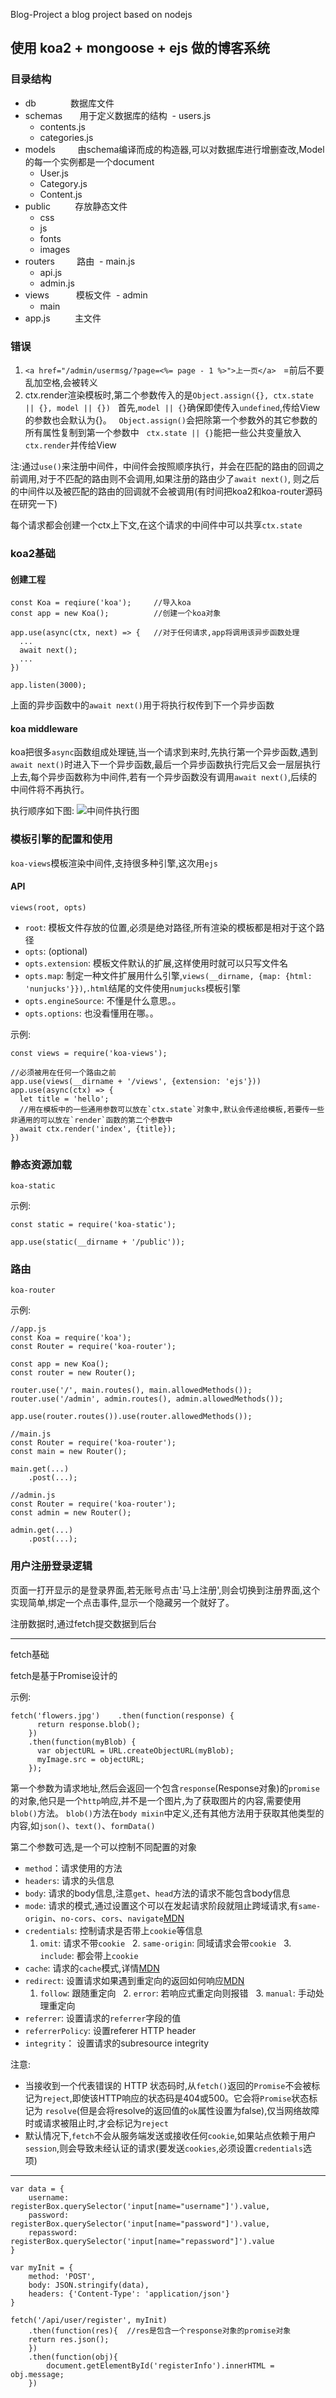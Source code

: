 Blog-Project
a blog project based on nodejs

## 使用 koa2 + mongoose + ejs 做的博客系统

### 目录结构

- db              数据库文件
- schemas         用于定义数据库的结构
  - users.js
  - contents.js
  - categories.js
- models          由schema编译而成的构造器,可以对数据库进行增删查改,Model的每一个实例都是一个document
  - User.js
  - Category.js
  - Content.js
- public          存放静态文件
  - css
  - js
  - fonts
  - images
- routers         路由
  - main.js
  - api.js
  - admin.js
- views           模板文件
  - admin
  - main
- app.js          主文件

### 错误


1. `<a href="/admin/usermsg/?page=<%= page - 1 %>">上一页</a>`
   =前后不要乱加空格,会被转义
2. ctx.render渲染模板时,第二个参数传入的是`Object.assign({}, ctx.state || {}, model || {})`
   首先,`model || {}`确保即使传入`undefined`,传给View的参数也会默认为{}。
   `Object.assign()`会把除第一个参数外的其它参数的所有属性复制到第一个参数中
   `ctx.state || {}`能把一些公共变量放入`ctx.render`并传给View
   
注:通过`use()`来注册中间件，中间件会按照顺序执行，并会在匹配的路由的回调之前调用,对于不匹配的路由则不会调用,如果注册的路由少了`await next()`, 则之后的中间件以及被匹配的路由的回调就不会被调用(有时间把koa2和koa-router源码在研究一下)



每个请求都会创建一个ctx上下文,在这个请求的中间件中可以共享`ctx.state`

### koa2基础

#### 创建工程
```
const Koa = reqiure('koa');     //导入koa
const app = new Koa();          //创建一个koa对象

app.use(async(ctx, next) => {   //对于任何请求,app将调用该异步函数处理
  ...
  await next();
  ...
})

app.listen(3000);
```

上面的异步函数中的`await next()`用于将执行权传到下一个异步函数



#### koa middleware

koa把很多`async`函数组成处理链,当一个请求到来时,先执行第一个异步函数,遇到`await next()`时进入下一个异步函数,最后一个异步函数执行完后又会一层层执行上去,每个异步函数称为中间件,若有一个异步函数没有调用`await next()`,后续的中间件将不再执行。

执行顺序如下图:
![中间件执行图](http://upload-images.jianshu.io/upload_images/3663059-03622ea2a9ffce2a.jpg)

### 模板引擎的配置和使用

`koa-views`模板渲染中间件,支持很多种引擎,这次用`ejs`

#### API
`views(root, opts)`
- `root`: 模板文件存放的位置,必须是绝对路径,所有渲染的模板都是相对于这个路径
- `opts`: (optional)
- `opts.extension`: 模板文件默认的扩展,这样使用时就可以只写文件名
- `opts.map`: 制定一种文件扩展用什么引擎,`views(__dirname, {map: {html: 'nunjucks'}})`,`.html`结尾的文件使用`numjucks`模板引擎
- `opts.engineSource`: 不懂是什么意思。。
- `opts.options`: 也没看懂用在哪。。

示例:
```
const views = require('koa-views');

//必须被用在任何一个路由之前
app.use(views(__dirname + '/views', {extension: 'ejs'}))
app.use(async(ctx) => {
  let title = 'hello';
  //用在模板中的一些通用参数可以放在`ctx.state`对象中,默认会传递给模板,若要传一些非通用的可以放在`render`函数的第二个参数中
  await ctx.render('index', {title});    
})
```

### 静态资源加载

`koa-static`

示例:
```
const static = require('koa-static');

app.use(static(__dirname + '/public'));
```

### 路由

`koa-router`

示例:
```
//app.js
const Koa = require('koa');
const Router = require('koa-router');

const app = new Koa();
const router = new Router();

router.use('/', main.routes(), main.allowedMethods());
router.use('/admin', admin.routes(), admin.allowedMethods());

app.use(router.routes()).use(router.allowedMethods());

//main.js
const Router = require('koa-router');
const main = new Router();

main.get(...)
    .post(...);
    
//admin.js
const Router = require('koa-router');
const admin = new Router();

admin.get(...)
    .post(...);
```

### 用户注册登录逻辑

页面一打开显示的是登录界面,若无账号点击'马上注册',则会切换到注册界面,这个实现简单,绑定一个点击事件,显示一个隐藏另一个就好了。

注册数据时,通过fetch提交数据到后台

***

fetch基础

fetch是基于Promise设计的

示例:
```
fetch('flowers.jpg')    .then(function(response) {
      return response.blob();
    })
    .then(function(myBlob) {
      var objectURL = URL.createObjectURL(myBlob);
      myImage.src = objectURL;
    });
```
第一个参数为请求地址,然后会返回一个包含`response`(Response对象)的`promise`的对象,他只是一个`http`响应,并不是一个图片,为了获取图片的内容,需要使用`blob()`方法。
`blob()`方法在`body mixin`中定义,还有其他方法用于获取其他类型的内容,如`json()`、`text()`、`formData()`

第二个参数可选,是一个可以控制不同配置的对象
- `method`：请求使用的方法
- `headers`: 请求的头信息
- `body`: 请求的body信息,注意`get`、`head`方法的请求不能包含body信息
- `mode`: 请求的模式,通过设置这个可以在发起请求阶段就阻止跨域请求,有`same-origin`、`no-cors`、`cors`、`navigate`[MDN](https://developer.mozilla.org/en-US/docs/Web/API/Request/mode)
- `credentials`: 控制请求是否带上`cookie`等信息
   1. `omit`: 请求不带`cookie`
   2. `same-origin`: 同域请求会带`cookie`
   3. `include`: 都会带上`cookie`
- `cache`: 请求的`cache`模式,详情[MDN](https://developer.mozilla.org/en-US/docs/Web/API/Request/cache)
- `redirect`: 设置请求如果遇到重定向的返回如何响应[MDN](https://developer.mozilla.org/zh-CN/docs/Web/API/GlobalFetch/fetch)
   1. `follow`: 跟随重定向
   2. `error`: 若响应式重定向则报错
   3. `manual`: 手动处理重定向
- `referrer`: 设置请求的`referrer`字段的值
- `referrerPolicy`: 设置referer HTTP header
- `integrity`： 设置请求的subresource integrity

注意: 
- 当接收到一个代表错误的 HTTP 状态码时,从`fetch()`返回的`Promise`不会被标记为`reject`,即使该HTTP响应的状态码是404或500。它会将`Promise`状态标记为
  `resolve`(但是会将resolve的返回值的`ok`属性设置为false),仅当网络故障时或请求被阻止时,才会标记为`reject`
- 默认情况下,`fetch`不会从服务端发送或接收任何`cookie`,如果站点依赖于用户`session`,则会导致未经认证的请求(要发送`cookies`,必须设置`credentials`选
  项)
***

```
var data = {
    username: registerBox.querySelector('input[name="username"]').value,
    password: registerBox.querySelector('input[name="password"]').value,
    repassword: registerBox.querySelector('input[name="repassword"]').value
}

var myInit = {
    method: 'POST',
    body: JSON.stringify(data),
    headers: {'Content-Type': 'application/json'}
}

fetch('/api/user/register', myInit)
    .then(function(res){  //res是包含一个response对象的promise对象
	return res.json();
    })
    .then(function(obj){
        document.getElementById('registerInfo').innerHTML = obj.message;
    })
```















   






